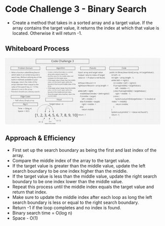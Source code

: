 # Code Challenge 3 - Binary Search

- Create a method that takes in a sorted array and a target value. If the array contains the target value, it returns the index at which that value is located. Otherwise it will return -1.

## Whiteboard Process
![Whiteboard](./java/cc3/cc3Whiteboard.png)

## Approach & Efficiency

- First set up the search boundary as being the first and last index of the array.
- Compare the middle index of the array to the target value.
- If the target value is greater than the middle value, update the left search boundary to be one index higher than the middle.
- If the target value is less than the middle value, update the right search boundary to be one index lower than the middle value.
- Repeat this process until the middle index equals the target value and return that index.
- Make sure to update the middle index after each loop as long the left search boundary is less or equal to the right search boundary.
- Return -1 if the loop completes and no index is found.
- Binary search time = O(log n)
- Space - O(1)
